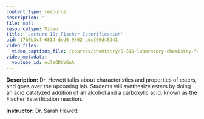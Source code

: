 ```yaml
---
content_type: resource
description: ''
file: null
resourcetype: Video
title: 'Lecture 10: Fischer Esterification'
uid: 17b0b3cf-6814-ded6-9562-cdc366d48341
video_files:
  video_captions_file: /courses/chemistry/5-310-laboratory-chemistry-fall-2019/video-lectures/lecture-10-fischer-esterification/oc7sODbVGuA.vtt
video_metadata:
  youtube_id: oc7sODbVGuA
---
```


**Description:** Dr. Hewett talks about characteristics and properties of esters, and goes over the upcoming lab. Students will synthesize esters by doing an acid catalyzed addition of an alcohol and a carboxylic acid, known as the Fischer Esterification reaction.

**Instructor:** Dr. Sarah Hewett